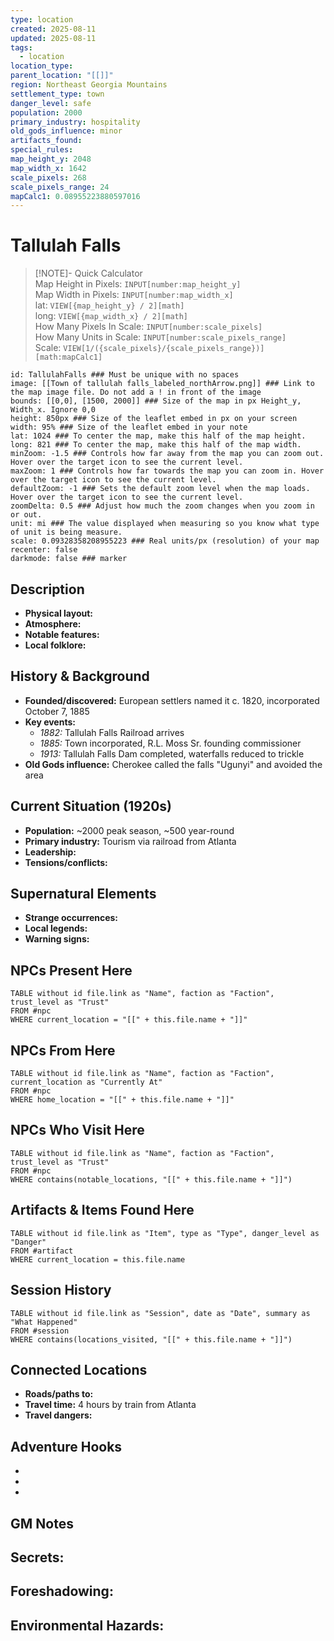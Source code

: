 ```yaml
---
type: location
created: 2025-08-11
updated: 2025-08-11
tags:
  - location
location_type: 
parent_location: "[[]]"
region: Northeast Georgia Mountains
settlement_type: town
danger_level: safe
population: 2000
primary_industry: hospitality
old_gods_influence: minor
artifacts_found: 
special_rules: 
map_height_y: 2048
map_width_x: 1642
scale_pixels: 268
scale_pixels_range: 24
mapCalc1: 0.08955223880597016
---
```


# Tallulah Falls
> [!NOTE]- Quick Calculator  
> Map Height in Pixels: `INPUT[number:map_height_y]`  
> Map Width in Pixels: `INPUT[number:map_width_x]`  
> lat: `VIEW[{map_height_y} / 2][math]`  
> long: `VIEW[{map_width_x} / 2][math]`  
> How Many Pixels In Scale: `INPUT[number:scale_pixels]`  
> How Many Units in Scale: `INPUT[number:scale_pixels_range]`  
> Scale: `VIEW[1/({scale_pixels}/{scale_pixels_range})][math:mapCalc1]`



```leaflet  
id: TallulahFalls ### Must be unique with no spaces  
image: [[Town of tallulah falls_labeled_northArrow.png]] ### Link to the map image file. Do not add a ! in front of the image  
bounds: [[0,0], [1500, 2000]] ### Size of the map in px Height_y, Width_x. Ignore 0,0  
height: 850px ### Size of the leaflet embed in px on your screen  
width: 95% ### Size of the leaflet embed in your note  
lat: 1024 ### To center the map, make this half of the map height.  
long: 821 ### To center the map, make this half of the map width.  
minZoom: -1.5 ### Controls how far away from the map you can zoom out. Hover over the target icon to see the current level.  
maxZoom: 1 ### Controls how far towards the map you can zoom in. Hover over the target icon to see the current level.  
defaultZoom: -1 ### Sets the default zoom level when the map loads. Hover over the target icon to see the current level.  
zoomDelta: 0.5 ### Adjust how much the zoom changes when you zoom in or out.  
unit: mi ### The value displayed when measuring so you know what type of unit is being measure.  
scale: 0.09328358208955223 ### Real units/px (resolution) of your map  
recenter: false  
darkmode: false ### marker
```


## Description
- **Physical layout:** 
- **Atmosphere:** 
- **Notable features:** 
- **Local folklore:** 

## History & Background
- **Founded/discovered:** European settlers named it c. 1820, incorporated October 7, 1885
- **Key events:** 
  - *1882:* Tallulah Falls Railroad arrives
  - *1885:* Town incorporated, R.L. Moss Sr. founding commissioner
  - *1913:* Tallulah Falls Dam completed, waterfalls reduced to trickle
- **Old Gods influence:** Cherokee called the falls "Ugunyi" and avoided the area

## Current Situation (1920s)
- **Population:** ~2000 peak season, ~500 year-round
- **Primary industry:** Tourism via railroad from Atlanta
- **Leadership:** 
- **Tensions/conflicts:** 

## Supernatural Elements
- **Strange occurrences:** 
- **Local legends:** 
- **Warning signs:** 

## NPCs Present Here
```dataview
TABLE without id file.link as "Name", faction as "Faction", trust_level as "Trust"
FROM #npc
WHERE current_location = "[[" + this.file.name + "]]"
```

## NPCs From Here
```dataview
TABLE without id file.link as "Name", faction as "Faction", current_location as "Currently At"
FROM #npc
WHERE home_location = "[[" + this.file.name + "]]"
```

## NPCs Who Visit Here
```dataview
TABLE without id file.link as "Name", faction as "Faction", trust_level as "Trust"
FROM #npc
WHERE contains(notable_locations, "[[" + this.file.name + "]]")
```

## Artifacts & Items Found Here
```dataview
TABLE without id file.link as "Item", type as "Type", danger_level as "Danger"
FROM #artifact
WHERE current_location = this.file.name
```

## Session History
```dataview
TABLE without id file.link as "Session", date as "Date", summary as "What Happened"
FROM #session
WHERE contains(locations_visited, "[[" + this.file.name + "]]")
```

## Connected Locations
- **Roads/paths to:** 
- **Travel time:** 4 hours by train from Atlanta
- **Travel dangers:** 

## Adventure Hooks
- 
- 
- 

## GM Notes
**Secrets:**
- 

**Foreshadowing:**
- 

**Environmental Hazards:**
- 
